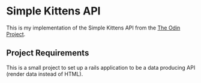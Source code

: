 # Simple Kittens API

This is my implementation of the Simple Kittens API from the [The Odin Project](https://www.theodinproject.com/lessons/ruby-on-rails-kittens-api#assignment-2).

## Project Requirements

This is a small project to set up a rails application to be a data producing API (render data  instead of HTML).